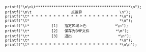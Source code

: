 		printf("\n\n\t*******************************************\n");
		printf("\n\t                  点运算                 \n");
		printf("\t* * * * * * * * * * * * * * * * * * * * * *\n");
		printf("\t*                                         *\n");
		printf("\t*          [1]   指定区域上色             *\n");
		printf("\t*          [2]   保存为BMP文件            *\n");
		printf("\t*          [3]   退出                     *\n");
		printf("\t*                                         *\n");
		printf("\t* * * * * * * * * * * * * * * * * * * * * *\n\n");
